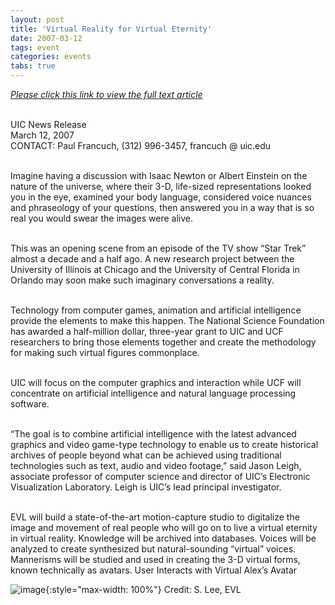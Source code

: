 ```yaml
---
layout: post
title: 'Virtual Reality for Virtual Eternity'
date: 2007-03-12
tags: event
categories: events
tabs: true
---
```


<em><a href="http://tigger.uic.edu/htbin/cgiwrap/bin/newsbureau/cgi-bin/index.cgi?from=Releases&amp;to=Release&amp;id=1757&amp;start=1166026934&amp;end=1173802934&amp;topic=0&amp;dept=0">Please click this link to view the full text article</a></em><br><br>

UIC News Release<br>
March 12, 2007<br>
CONTACT: Paul Francuch, (312) 996-3457, francuch @ uic.edu<br><br>

Imagine having a discussion with Isaac Newton or Albert Einstein on the nature of the universe, where their 3-D, life-sized representations looked you in the eye, examined your body language, considered voice nuances and phraseology of your questions, then answered you in a way that is so real you would swear the images were alive.<br><br>

This was an opening scene from an episode of the TV show &ldquo;Star Trek&rdquo; almost a decade and a half ago. A new research project between the University of Illinois at Chicago and the University of Central Florida in Orlando may soon make such imaginary conversations a reality.<br><br>

Technology from computer games, animation and artificial intelligence provide the elements to make this happen. The National Science Foundation has awarded a half-million dollar, three-year grant to UIC and UCF researchers to bring those elements together and create the methodology for making such virtual figures commonplace.<br><br>

UIC will focus on the computer graphics and interaction while UCF will concentrate on artificial intelligence and natural language processing software.<br><br>

&ldquo;The goal is to combine artificial intelligence with the latest advanced graphics and video game-type technology to enable us to create historical archives of people beyond what can be achieved using traditional technologies such as text, audio and video footage,&rdquo; said Jason Leigh, associate professor of computer science and director of UIC&rsquo;s Electronic Visualization Laboratory. Leigh is UIC&rsquo;s lead principal investigator. <br><br>

EVL will build a state-of-the-art motion-capture studio to digitalize the image and movement of real people who will go on to live a virtual eternity in virtual reality. Knowledge will be archived into databases. Voices will be analyzed to create synthesized but natural-sounding &ldquo;virtual&rdquo; voices. Mannerisms will be studied and used in creating the 3-D virtual forms, known technically as avatars.
User Interacts with Virtual Alex&rsquo;s Avatar

![image](https://www.evl.uic.edu/output/originals/lifelike2.png-srcw.jpg){:style="max-width: 100%"}
Credit: S. Lee, EVL

